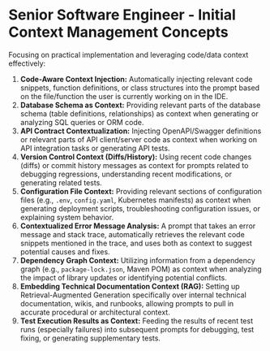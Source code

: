 # Senior Software Engineer - Initial Context Management Concepts

Focusing on practical implementation and leveraging code/data context effectively:

1.  **Code-Aware Context Injection:** Automatically injecting relevant code snippets, function definitions, or class structures into the prompt based on the file/function the user is currently working on in the IDE.
2.  **Database Schema as Context:** Providing relevant parts of the database schema (table definitions, relationships) as context when generating or analyzing SQL queries or ORM code.
3.  **API Contract Contextualization:** Injecting OpenAPI/Swagger definitions or relevant parts of API client/server code as context when working on API integration tasks or generating API tests.
4.  **Version Control Context (Diffs/History):** Using recent code changes (diffs) or commit history messages as context for prompts related to debugging regressions, understanding recent modifications, or generating related tests.
5.  **Configuration File Context:** Providing relevant sections of configuration files (e.g., `.env`, `config.yaml`, Kubernetes manifests) as context when generating deployment scripts, troubleshooting configuration issues, or explaining system behavior.
6.  **Contextualized Error Message Analysis:** A prompt that takes an error message and stack trace, automatically retrieves the relevant code snippets mentioned in the trace, and uses both as context to suggest potential causes and fixes.
7.  **Dependency Graph Context:** Utilizing information from a dependency graph (e.g., `package-lock.json`, Maven POM) as context when analyzing the impact of library updates or identifying potential conflicts.
8.  **Embedding Technical Documentation Context (RAG):** Setting up Retrieval-Augmented Generation specifically over internal technical documentation, wikis, and runbooks, allowing prompts to pull in accurate procedural or architectural context.
9.  **Test Execution Results as Context:** Feeding the results of recent test runs (especially failures) into subsequent prompts for debugging, test fixing, or generating supplementary tests. 